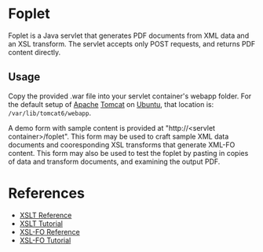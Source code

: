 # Foplet

Foplet is a Java servlet that generates PDF documents from XML data and an XSL transform. The servlet accepts only POST requests, and returns PDF content directly.

## Usage

Copy the provided .war file into your servlet container's webapp folder. For the default setup of [Apache](http://www.apache.org) [Tomcat](http://tomcat.apache.org) on [Ubuntu](http://www.ubuntu.com), that location is: `/var/lib/tomcat6/webapp`.

A demo form with sample content is provided at "http://\<servlet container\>/foplet". This form may be used to craft sample XML data documents and cooresponding XSL transforms that generate XML-FO content. This form may also be used to test the foplet by pasting in copies of data and transform documents, and examining the output PDF.

# References

 * [XSLT Reference](http://www.w3.org/TR/xslt/)
 * [XSLT Tutorial](http://www.w3schools.com/xsl/xsl_w3celementref.asp)
 * [XSL-FO Reference](http://www.w3.org/TR/xsl/#fo-section)
 * [XSL-FO Tutorial](http://www.w3schools.com/xslfo/xslfo_reference.asp)

